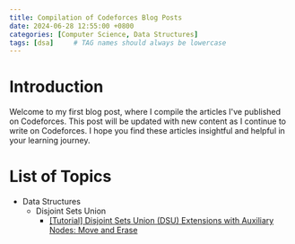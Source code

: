 ```yaml
---
title: Compilation of Codeforces Blog Posts
date: 2024-06-28 12:55:00 +0800
categories: [Computer Science, Data Structures]
tags: [dsa]     # TAG names should always be lowercase
---
```


# Introduction
Welcome to my first blog post, where I compile the articles I've published on Codeforces. This post will be updated with new content as I continue to write on Codeforces. I hope you find these articles insightful and helpful in your learning journey.

# List of Topics
- Data Structures
    - Disjoint Sets Union
        - [\[Tutorial\] Disjoint Sets Union (DSU) Extensions with Auxiliary Nodes: Move and Erase](https://codeforces.com/blog/entry/130521)